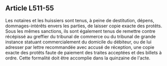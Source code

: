 Article L511-55
----
Les notaires et les huissiers sont tenus, à peine de destitution, dépens,
dommages-intérêts envers les parties, de laisser copie exacte des protêts. Sous
les mêmes sanctions, ils sont également tenus de remettre contre récépissé au
greffier du tribunal de commerce ou du tribunal de grande instance statuant
commercialement du domicile du débiteur, ou de lui adresser par lettre
recommandée avec accusé de réception, une copie exacte des protêts faute de
paiement des traites acceptées et des billets à ordre. Cette formalité doit être
accomplie dans la quinzaine de l'acte.
